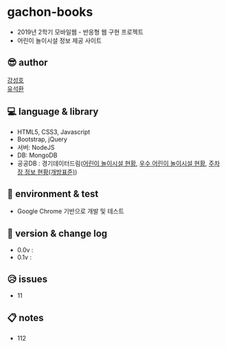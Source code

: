 # gachon-books

- 2019년 2학기 모바일웹 - 반응형 웹 구현 프로젝트
- 어린이 놀이시설 정보 제공 사이트

## 😎 author

[강성호](https://github.com/KANGSUNGHO)<br>
[유석환](https://github.com/youseokhwan)

## 💻 language & library

- HTML5, CSS3, Javascript
- Bootstrap, jQuery
- 서버: NodeJS
- DB: MongoDB
- 공공DB : 경기데이터드림([어린이 놀이시설 현황](https://data.gg.go.kr/portal/data/service/selectServicePage.do?page=1&sortColumn=&sortDirection=&infId=I6Y5W00421151P0RPW7Y12521845&infSeq=1&searchWord=%EB%86%80%EC%9D%B4%EC%8B%9C%EC%84%A4), [우수 어린이 놀이시설 현황](https://data.gg.go.kr/portal/data/service/selectServicePage.do?page=1&sortColumn=&sortDirection=&infId=Y003P77LUN0Y3O66N47612192869&infSeq=1&searchWord=%EC%9A%B0%EC%88%98+%EC%96%B4%EB%A6%B0%EC%9D%B4), [주차장 정보 현황(개방표준)](https://data.gg.go.kr/portal/data/service/selectServicePage.do?page=1&sortColumn=&sortDirection=&infId=JHB0Z0DW2XWE342WQLR312739290&infSeq=1&searchWord=%EC%A3%BC%EC%B0%A8%EC%9E%A5))

## 📀 environment & test

- Google Chrome 기반으로 개발 및 테스트

## 📎 version & change log

- 0.0v : 
- 0.1v : 

## 😥 issues

- 11

## 📋 notes

- 112
